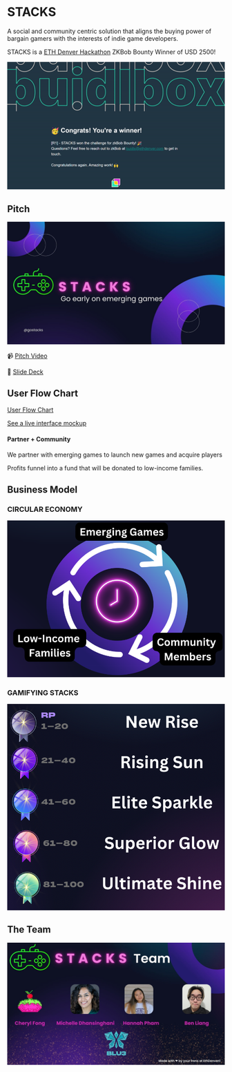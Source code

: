 # STACKS

A social and community centric solution that aligns the  buying power of bargain gamers with the interests of indie game developers.

STACKS is a [ETH Denver Hackathon](https://ethereumdenver.medium.com/ethdenver-2023-track-and-bounty-winners-1d9cbeda1dc8) ZKBob Bounty Winner of USD 2500! 

![zkbob bounty winner gif](public/zkbob_bounty_winner.gif)

## Pitch

![Slide Deck](/public/stacks_landing_page.jpg)

<!-- VIDEO -->

📹 [Pitch Video](https://www.youtube.com/watch?v=TR1CISp6VVg)

👀 [Slide Deck](/public/stacks_slide_deck.pdf)

<!-- Problems/challenges addressed -->

<!-- The solution -->

<!-- Why is this important to us? -->

## User Flow Chart

[User Flow Chart](./public/dapp.drawio.png)

[See a live interface mockup](https://bumblebee-raccoon-m7we.squarespace.com/https://bumblebee-raccoon-m7we.squarespace.com/)

#### Partner + Community 
We partner with emerging games  to launch new games and acquire players

Profits funnel into a fund that will  be donated to low-income families. 

## Business Model

### CIRCULAR ECONOMY

![Circular Economy Diagram](./public/CircularEconomyDiagram.png)

### GAMIFYING STACKS

![Gamifying Stacks](./public/GamifyingStacks.png)
 

## The Team

![team slide page](public/stacks_team.jpg)

